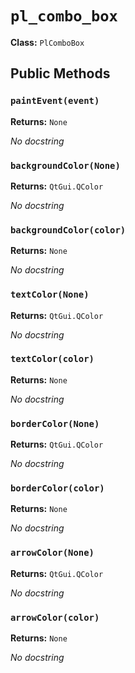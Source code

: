 # `pl_combo_box`

**Class:** `PlComboBox`

## Public Methods

### `paintEvent(event)`
**Returns:** `None`

_No docstring_

### `backgroundColor(None)`
**Returns:** `QtGui.QColor`

_No docstring_

### `backgroundColor(color)`
**Returns:** `None`

_No docstring_

### `textColor(None)`
**Returns:** `QtGui.QColor`

_No docstring_

### `textColor(color)`
**Returns:** `None`

_No docstring_

### `borderColor(None)`
**Returns:** `QtGui.QColor`

_No docstring_

### `borderColor(color)`
**Returns:** `None`

_No docstring_

### `arrowColor(None)`
**Returns:** `QtGui.QColor`

_No docstring_

### `arrowColor(color)`
**Returns:** `None`

_No docstring_